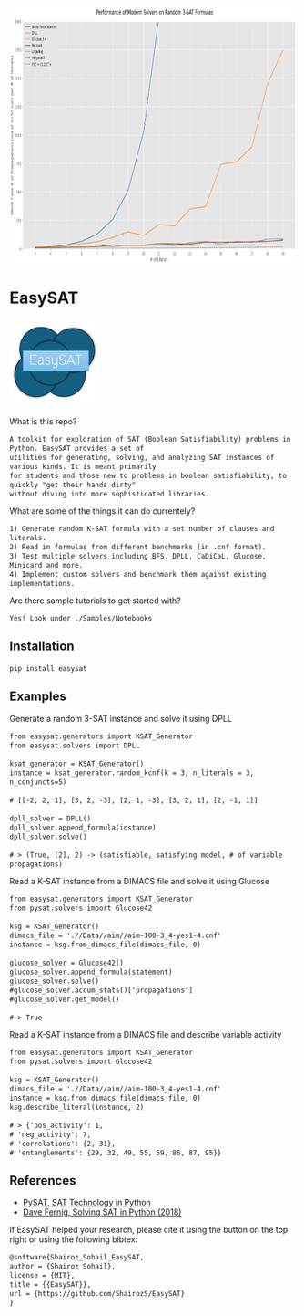 <img src="./assets/scaling_graph.JPG" width="900" height="450" />

# EasySAT

<img src="./assets/logo.JPG" width="160" height="155" /> 


What is this repo?
```
A toolkit for exploration of SAT (Boolean Satisfiability) problems in Python. EasySAT provides a set of
utilities for generating, solving, and analyzing SAT instances of various kinds. It is meant primarily
for students and those new to problems in boolean satisfiability, to quickly "get their hands dirty"
without diving into more sophisticated libraries. 
```

What are some of the things it can do currentely?
```
1) Generate random K-SAT formula with a set number of clauses and literals.
2) Read in formulas from different benchmarks (in .cnf format).
3) Test multiple solvers including BFS, DPLL, CaDiCaL, Glucose, Minicard and more.
4) Implement custom solvers and benchmark them against existing implementations.
```

Are there sample tutorials to get started with?
```
Yes! Look under ./Samples/Notebooks
```

## Installation
```
pip install easysat
```

## Examples
Generate a random 3-SAT instance and solve it using DPLL
```
from easysat.generators import KSAT_Generator
from easysat.solvers import DPLL

ksat_generator = KSAT_Generator()
instance = ksat_generator.random_kcnf(k = 3, n_literals = 3, n_conjuncts=5)

# [[-2, 2, 1], [3, 2, -3], [2, 1, -3], [3, 2, 1], [2, -1, 1]]

dpll_solver = DPLL()
dpll_solver.append_formula(instance)
dpll_solver.solve()

# > (True, [2], 2) -> (satisfiable, satisfying model, # of variable propagations)
```

Read a K-SAT instance from a DIMACS file and solve it using Glucose
```
from easysat.generators import KSAT_Generator
from pysat.solvers import Glucose42

ksg = KSAT_Generator()
dimacs_file = './/Data//aim//aim-100-3_4-yes1-4.cnf'
instance = ksg.from_dimacs_file(dimacs_file, 0)

glucose_solver = Glucose42()
glucose_solver.append_formula(statement)
glucose_solver.solve() 
#glucose_solver.accum_stats()['propagations']
#glucose_solver.get_model()

# > True
```

Read a K-SAT instance from a DIMACS file and describe variable activity
```
from easysat.generators import KSAT_Generator
from pysat.solvers import Glucose42

ksg = KSAT_Generator()
dimacs_file = './/Data//aim//aim-100-3_4-yes1-4.cnf'
instance = ksg.from_dimacs_file(dimacs_file, 0)
ksg.describe_literal(instance, 2)

# > {'pos_activity': 1,
# 'neg_activity': 7,
# 'correlations': {2, 31},
# 'entanglements': {29, 32, 49, 55, 59, 86, 87, 95}}
```

## References
- [PySAT, SAT Technology in Python](https://pysathq.github.io/)
- [Dave Fernig, Solving SAT in Python (2018)](https://davefernig.com/2018/05/07/solving-sat-in-python/)

If EasySAT helped your research, please cite it using the button on the top right or using the following bibtex:
```
@software{Shairoz_Sohail_EasySAT,
author = {Shairoz Sohail},
license = {MIT},
title = {{EasySAT}},
url = {https://github.com/ShairozS/EasySAT}
}
```
